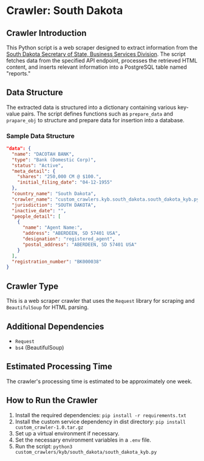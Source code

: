 # Crawler: South Dakota

## Crawler Introduction
This Python script is a web scraper designed to extract information from the [South Dakota Secretary of State, Business Services Division](https://sosenterprise.sd.gov/BusinessServices/Business/FilingSearch.aspx). The script fetches data from the specified API endpoint, processes the retrieved HTML content, and inserts relevant information into a PostgreSQL table named "reports."

## Data Structure
The extracted data is structured into a dictionary containing various key-value pairs. The script defines functions such as `prepare_data` and `prapare_obj` to structure and prepare data for insertion into a database.

### Sample Data Structure
```json
"data": {
  "name": "DACOTAH BANK",
  "type": "Bank (Domestic Corp)",
  "status": "Active",
  "meta_detail": {
    "shares": "250,000 CM @ $100.",
    "initial_filing_date": "04-12-1955"
  },
  "country_name": "South Dakota",
  "crawler_name": "custom_crawlers.kyb.south_dakota.south_dakota_kyb.py",
  "jurisdiction": "SOUTH DAKOTA",
  "inactive_date": "",
  "people_detail": [
    {
      "name": "Agent Name:",
      "address": "ABERDEEN, SD 57401 USA",
      "designation": "registered_agent",
      "postal_address": "ABERDEEN, SD 57401 USA"
    }
  ],
  "registration_number": "BK000038"
}
```


## Crawler Type
This is a web scraper crawler that uses the `Request` library for scraping and `BeautifulSoup` for HTML parsing.

## Additional Dependencies
- `Request`
- `bs4` (BeautifulSoup)

## Estimated Processing Time
The crawler's processing time is estimated to be approximately one week.

## How to Run the Crawler
1. Install the required dependencies: `pip install -r requirements.txt`
2. Install the custom service dependency in dist directory: `pip install custom_crawler-1.0.tar.gz` 
3. Set up a virtual environment if necessary.
4. Set the necessary environment variables in a `.env` file.
5. Run the script: `python3 custom_crawlers/kyb/south_dakota/south_dakota_kyb.py`